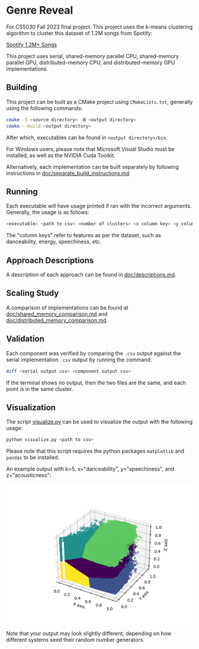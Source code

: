 # Genre Reveal
For CS5030 Fall 2023 final project. This project uses the k-means clustering algorithm to cluster this dataset of 1.2M songs from Spotify:

[Spotify 1.2M+ Songs](https://www.kaggle.com/datasets/rodolfofigueroa/spotify-12m-songs)

This project uses serial, shared-memory parallel CPU, shared-memory parallel GPU, distributed-memory CPU, and distributed-memory GPU implementations.

## Building
This project can be built as a CMake project using `CMakeLists.txt`, generally using the following commands:
```bash
cmake -S <source directory> -B <output directory>
cmake --build <output directory>
```
After which, executables can be found in `<output directory>/bin`.

For Windows users, please note that Microsoft Visual Studio must be installed, as well as the NVIDIA Cuda Toolkit.

Alternatively, each implementation can be built separately by following instructions in [doc/separate_build_instructions.md](doc/separate_build_instructions.md)

## Running
Each executable will have usage printed if ran with the incorrect arguments. Generally, the usage is as follows:
```bash
<executable> <path to csv> <number of clusters> <x column key> <y column key> <z column key>
```
The "column keys" refer to features as per the dataset, such as danceability, energy, speechiness, etc.

## Approach Descriptions
A description of each approach can be found in [doc/descriptions.md](doc/descriptions.md).

## Scaling Study
A comparison of implementations can be found at [doc/shared_memory_comparison.md](doc/shared_memory_comparison.md) and [doc/distributed_memory_comparison.md](doc/distributed_memory_comparison.md).

## Validation
Each component was verified by comparing the `.csv` output against the serial implementation `.csv` output by running the command:
```bash
diff <serial output csv> <component output csv>
```
If the terminal shows no output, then the two files are the same, and each point is in the same cluster.

## Visualization
The script [visualize.py](visualize.py) can be used to visualize the output with the following usage:
```bash
python visualize.py <path to csv>
```
Please note that this script requires the python packages `matplotlib` and `pandas` to be installed.

An example output with k=5, x="danceability", y="speechiness", and z="acousticness":
<p align="center">
    <img src="doc/example_visualization.png">
</p>

Note that your output may look slightly different, depending on how different systems seed their random number generators.

